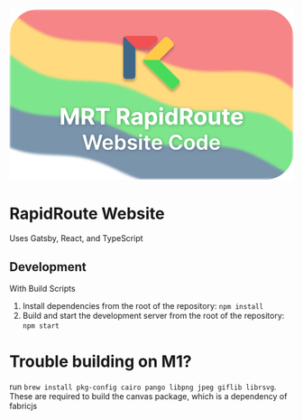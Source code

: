 <img src="./src/images/global/website_graphic.svg">

# RapidRoute Website

Uses Gatsby, React, and TypeScript

## Development

With Build Scripts

1. Install dependencies from the root of the repository: `npm install`
2. Build and start the development server from the root of the repository: `npm start`

# Trouble building on M1?

run `brew install pkg-config cairo pango libpng jpeg giflib librsvg`. These are required to build the canvas package, which is a dependency of fabricjs
